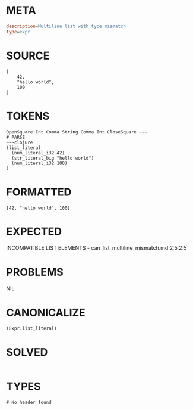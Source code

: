 # META
~~~ini
description=Multiline list with type mismatch
type=expr
~~~
# SOURCE
~~~roc
[
    42,
    "hello world",
    100
]
~~~
# TOKENS
~~~text
OpenSquare Int Comma String Comma Int CloseSquare ~~~
# PARSE
~~~clojure
(list_literal
  (num_literal_i32 42)
  (str_literal_big "hello world")
  (num_literal_i32 100)
)
~~~
# FORMATTED
~~~roc
[42, "hello world", 100]
~~~
# EXPECTED
INCOMPATIBLE LIST ELEMENTS - can_list_multiline_mismatch.md:2:5:2:5
# PROBLEMS
NIL
# CANONICALIZE
~~~clojure
(Expr.list_literal)
~~~
# SOLVED
~~~clojure
~~~
# TYPES
~~~roc
# No header found
~~~
